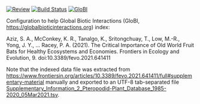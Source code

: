 [![Review](https://github.com/globalbioticinteractions/aziz2021/actions/workflows/review.yml/badge.svg)](https://github.com/globalbioticinteractions/aziz2021/actions) [![Build Status](https://app.travis-ci.com/globalbioticinteractions/aziz2021.svg)](https://app.travis-ci.com/globalbioticinteractions/aziz2021) [![GloBI](https://api.globalbioticinteractions.org/interaction.svg?accordingTo=globi:globalbioticinteractions/aziz2021&refutes=true&refutes=false)](https://globalbioticinteractions.org/?accordingTo=globi:globalbioticinteractions/aziz2021)

Configuration to help Global Biotic Interactions (GloBI, https://globalbioticinteractions.org) index: 

Aziz, S. A., McConkey, K. R., Tanalgo, K., Sritongchuay, T., Low, M.-R., Yong, J. Y., … Racey, P. A. (2021). The Critical Importance of Old World Fruit Bats for Healthy Ecosystems and Economies. Frontiers in Ecology and Evolution, 9. doi:10.3389/fevo.2021.641411

Note that the indexed data file was extracted from https://www.frontiersin.org/articles/10.3389/fevo.2021.641411/full#supplementary-material manually and exported to an UTF-8 tab-separated file [Supplementary_Information_2_Pteropodid-Plant_Database_1985-2020_05Mar2021.tsv](./Supplementary_Information_2_Pteropodid-Plant_Database_1985-2020_05Mar2021.tsv).
